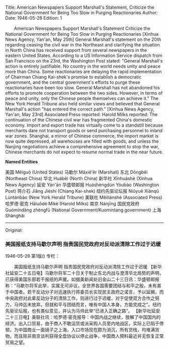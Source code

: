 Title: American Newspapers Support Marshall's Statement, Criticize the National Government for Being Too Slow in Purging Reactionaries
Author:
Date: 1946-05-28
Edition: 1

　　American Newspapers Support Marshall's Statement
    Criticize the National Government for Being Too Slow in Purging Reactionaries
    [Xinhua News Agency, Yan'an, May 25th] General Marshall's statement on the 20th regarding ceasing the civil war in the Northeast and clarifying the situation in North China has received support from several newspapers in the eastern United States. According to a US Information Service dispatch from San Francisco on the 23rd, the Washington Post stated: "General Marshall's action is entirely justifiable. No country in the world needs unity and peace more than China. Some reactionaries are delaying the rapid implementation of Chairman Chiang Kai-shek's promise to establish a democratic government, and the central government's efforts to purge these reactionaries have been too slow. General Marshall has not abandoned his efforts to promote cooperation between the two sides. However, in terms of peace and unity, only the Chinese people themselves can achieve it." The New York Herald Tribune also held similar views and believed that General Marshall's action "has entered the correct path."
    [Xinhua News Agency, Yan'an, May 23rd] Associated Press reported: Harold Milks reported: The continuation of the Chinese civil war has fragmented China's domestic economy. Import and export trade has virtually come to a standstill because merchants dare not transport goods or send purchasing personnel to inland war zones. Shanghai, a mirror of Chinese commerce, the import market is now quite depressed, all warehouses are filled with goods, and unless the Nanjing negotiations achieve a comprehensive agreement to stop the war, Chinese merchants do not expect to resume normal trade in the near future.



**Named Entities**


美国    Měiguó (United States)
马歇尔  Mǎxiē'ěr (Marshall)
东北    Dōngběi (Northeast China)
华北    Huáběi (North China)
新华社  Xīnhuáshè (Xinhua News Agency)
延安    Yán'ān
华盛顿邮报  Huáshèngdùn Yóubào (Washington Post)
蒋介石  Jiǎng Jièshí (Chiang Kai-shek)
纽约先驱论坛报  Niǔyuē Xiānqū Lùntánbào (New York Herald Tribune)
美联社    Měiliánshè (Associated Press)
哈罗德·密克  Hāluōdé·Mìkè (Harold Milks)
南京    Nánjīng
国民党政府  Guómíndǎng zhèngfǔ (National Government/Kuomintang government)
上海    Shànghǎi



<hr /> 

Original: 


### 美国报纸支持马歇尔声明  指责国民党政府对反动派清除工作过于迟缓

1946-05-28
第1版()
专栏：

　　美国报纸支持马歇尔声明
    指责国民党政府对反动派清除工作过于迟缓
    【新华社延安二十五日电】马歇尔将军二十日关于制止东北内战与澄清华北局势的声明，已获得美国东部若干报纸的声援。如据美新闻处旧金山二十三日讯：华盛顿邮报称：“马歇尔将军此举，实属无可非议，全世界各国需要团结与和平之殷，未有甚于中国者。若干反动分子对迅速执行蒋委员长实现民主政府之诺言，予以延搁，而中央政府对此辈反动分子的清除工作，则进行过于迟缓，对于促使双方合作之努力，马帅迄未放弃。但就和平与团结而言，唯有中国人本身，方能完成之”。纽约先驱论坛报，也有类似意见，并认为马帅此举“已进入正确之路”。
    【新华社延安二十三日电】美联社讯：哈罗德·密克报导：中国内战之继续，肢解了中国国内的经济。出入口贸易，由于商人不敢运货或派采购人员至内地战区，实际上已陷于停顿。为中国商业一面镜子之上海，入口市场现在颇为消沉，所有货栈，均堆满货物，而且除非南京谈判获得全盘协议以停止战争，中国商人预料最近并无恢复正常贸易之望。
